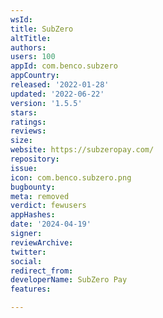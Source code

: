 ```yaml
---
wsId: 
title: SubZero
altTitle: 
authors: 
users: 100
appId: com.benco.subzero
appCountry: 
released: '2022-01-28'
updated: '2022-06-22'
version: '1.5.5'
stars: 
ratings: 
reviews: 
size: 
website: https://subzeropay.com/
repository: 
issue: 
icon: com.benco.subzero.png
bugbounty: 
meta: removed
verdict: fewusers
appHashes: 
date: '2024-04-19'
signer: 
reviewArchive: 
twitter: 
social: 
redirect_from: 
developerName: SubZero Pay
features: 

---
```


